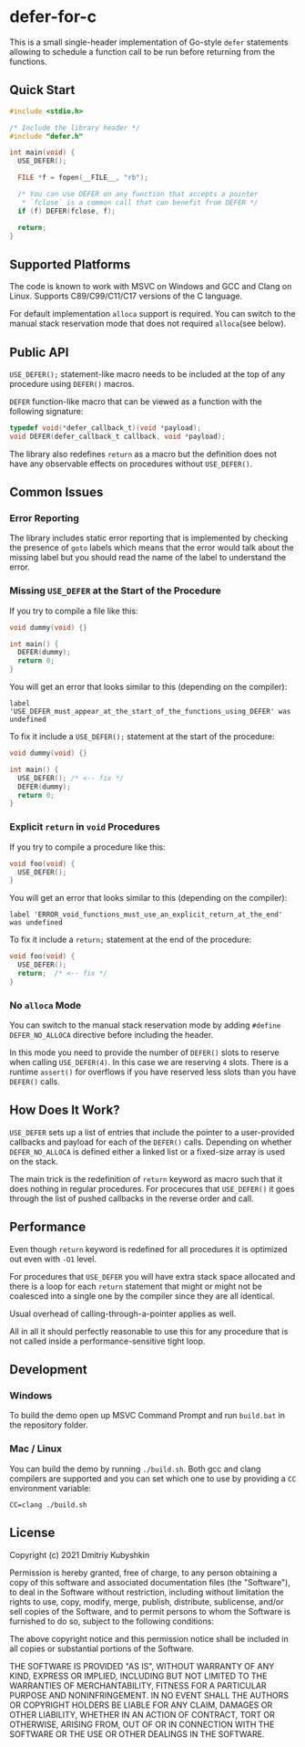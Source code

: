 # defer-for-c

This is a small single-header implementation of Go-style `defer`
statements allowing to schedule a function call to be run before
returning from the functions.

## Quick Start

```c
#include <stdio.h>

/* Include the library header */
#include "defer.h"

int main(void) {
  USE_DEFER();

  FILE *f = fopen(__FILE__, "rb");

  /* You can use DEFER on any function that accepts a pointer
   * `fclose` is a common call that can benefit from DEFER */
  if (f) DEFER(fclose, f);

  return;
}
```

## Supported Platforms

The code is known to work with MSVC on Windows and GCC and Clang on Linux.
Supports C89/C99/C11/C17 versions of the C language.

For default implementation `alloca` support is required.
You can switch to the manual stack reservation mode that does
not required `alloca`(see below).

## Public API

`USE_DEFER();` statement-like macro needs to be included at the top
of any procedure using `DEFER()` macros.

`DEFER` function-like macro that can be viewed as
a function with the following signature:

```c
typedef void(*defer_callback_t)(void *payload);
void DEFER(defer_callback_t callback, void *payload);
```

The library also redefines `return` as a macro but the definition
does not have any observable effects on procedures without `USE_DEFER()`.

## Common Issues

### Error Reporting

The library includes static error reporting that is implemented by checking
the presence of `goto` labels which means that the error would talk about
the missing label but you should read the name of the label to understand
the error.

### Missing `USE_DEFER` at the Start of the Procedure

If you try to compile a file like this:
```c
void dummy(void) {}

int main() {
  DEFER(dummy);
  return 0;
}
```

You will get an error that looks similar to this (depending on the compiler):

```
label 'USE_DEFER_must_appear_at_the_start_of_the_functions_using_DEFER' was undefined
```

To fix it include a `USE_DEFER();` statement at the start of the procedure:

```c
void dummy(void) {}

int main() {
  USE_DEFER(); /* <-- fix */
  DEFER(dummy);
  return 0;
}
```

### Explicit `return` in `void` Procedures

If you try to compile a procedure like this:

```c
void foo(void) {
  USE_DEFER();
}
```

You will get an error that looks similar to this (depending on the compiler):

```
label 'ERROR_void_functions_must_use_an_explicit_return_at_the_end' was undefined
```

To fix it include a `return;` statement at the end of the procedure:

```c
void foo(void) {
  USE_DEFER();
  return;  /* <-- fix */
}
```

### No `alloca` Mode

You can switch to the manual stack reservation mode by adding
`#define DEFER_NO_ALLOCA` directive before including the header.

In this mode you need to provide the number of `DEFER()` slots to reserve
when calling `USE_DEFER(4)`. In this case we are reserving `4` slots.
There is a runtime `assert()` for overflows if you have reserved
less slots than you have `DEFER()` calls.

## How Does It Work?

`USE_DEFER` sets up a list of entries that include the pointer to a
user-provided callbacks and payload for each of the `DEFER()` calls.
Depending on whether `DEFER_NO_ALLOCA` is defined either a linked list
or a fixed-size array is used on the stack.

The main trick is the redefinition of `return` keyword as macro such that it
does nothing in regular procedures. For procecures that `USE_DEFER()`
it goes through the list of pushed callbacks in the reverse order and call.

## Performance

Even though `return` keyword is redefined for all procedures it is optimized
out even with `-O1` level.

For procedures that `USE_DEFER` you will have extra stack space allocated
and there is a loop for each `return` statement that might or might not be
coalesced into a single one by the compiler since they are all identical.

Usual overhead of calling-through-a-pointer applies as well.

All in all it should perfectly reasonable to use this for any procedure
that is not called inside a performance-sensitive tight loop.

## Development

### Windows

To build the demo open up MSVC Command Prompt and run `build.bat` in the repository folder.

### Mac / Linux

You can build the demo by running `./build.sh`.
Both gcc and clang compilers are supported and you can
set which one to use by providing a `CC` environment variable:

```
CC=clang ./build.sh
```

## License

Copyright (c) 2021 Dmitriy Kubyshkin

Permission is hereby granted, free of charge, to any person
obtaining a copy of this software and associated documentation
files (the "Software"), to deal in the Software without restriction,
including without limitation the rights to use, copy, modify, merge,
publish, distribute, sublicense, and/or sell copies of the Software,
and to permit persons to whom the Software is furnished to do so,
subject to the following conditions:

The above copyright notice and this permission notice shall be included
in all copies or substantial portions of the Software.

THE SOFTWARE IS PROVIDED "AS IS", WITHOUT WARRANTY OF ANY KIND,
EXPRESS OR IMPLIED, INCLUDING BUT NOT LIMITED TO THE WARRANTIES
OF MERCHANTABILITY, FITNESS FOR A PARTICULAR PURPOSE AND NONINFRINGEMENT.
IN NO EVENT SHALL THE AUTHORS OR COPYRIGHT HOLDERS BE LIABLE FOR ANY CLAIM,
DAMAGES OR OTHER LIABILITY, WHETHER IN AN ACTION OF CONTRACT,
TORT OR OTHERWISE, ARISING FROM, OUT OF OR IN CONNECTION WITH THE SOFTWARE
OR THE USE OR OTHER DEALINGS IN THE SOFTWARE.

